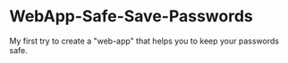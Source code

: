# WebApp-Safe-Save-Passwords
My first try to create a "web-app" that helps you to keep your passwords safe.
